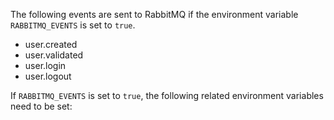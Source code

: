 The following events are sent to RabbitMQ if the environment variable `RABBITMQ_EVENTS` is set to `true`.

- user.created
- user.validated
- user.login
- user.logout

If `RABBITMQ_EVENTS` is set to `true`, the following related environment variables need to be set:

